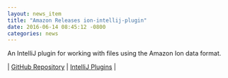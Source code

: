 ```yaml
---
layout: news_item
title: "Amazon Releases ion-intellij-plugin"
date: 2016-06-14 08:45:12 -0800
categories: news
---
```

An IntelliJ plugin for working with files using the Amazon Ion data format. 

| [GitHub Repository](https://github.com/amazon-ion/ion-intellij-plugin) | [IntelliJ Plugins](https://plugins.jetbrains.com/plugin/8409-amazon-ion-intellij-idea-plugin) |